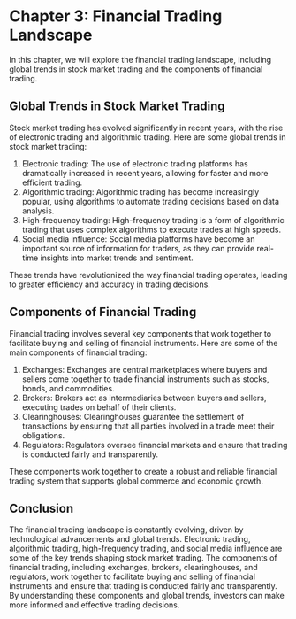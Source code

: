 Chapter 3: Financial Trading Landscape
======================================

In this chapter, we will explore the financial trading landscape, including global trends in stock market trading and the components of financial trading.

Global Trends in Stock Market Trading
-------------------------------------

Stock market trading has evolved significantly in recent years, with the rise of electronic trading and algorithmic trading. Here are some global trends in stock market trading:

1. Electronic trading: The use of electronic trading platforms has dramatically increased in recent years, allowing for faster and more efficient trading.
2. Algorithmic trading: Algorithmic trading has become increasingly popular, using algorithms to automate trading decisions based on data analysis.
3. High-frequency trading: High-frequency trading is a form of algorithmic trading that uses complex algorithms to execute trades at high speeds.
4. Social media influence: Social media platforms have become an important source of information for traders, as they can provide real-time insights into market trends and sentiment.

These trends have revolutionized the way financial trading operates, leading to greater efficiency and accuracy in trading decisions.

Components of Financial Trading
-------------------------------

Financial trading involves several key components that work together to facilitate buying and selling of financial instruments. Here are some of the main components of financial trading:

1. Exchanges: Exchanges are central marketplaces where buyers and sellers come together to trade financial instruments such as stocks, bonds, and commodities.
2. Brokers: Brokers act as intermediaries between buyers and sellers, executing trades on behalf of their clients.
3. Clearinghouses: Clearinghouses guarantee the settlement of transactions by ensuring that all parties involved in a trade meet their obligations.
4. Regulators: Regulators oversee financial markets and ensure that trading is conducted fairly and transparently.

These components work together to create a robust and reliable financial trading system that supports global commerce and economic growth.

Conclusion
----------

The financial trading landscape is constantly evolving, driven by technological advancements and global trends. Electronic trading, algorithmic trading, high-frequency trading, and social media influence are some of the key trends shaping stock market trading. The components of financial trading, including exchanges, brokers, clearinghouses, and regulators, work together to facilitate buying and selling of financial instruments and ensure that trading is conducted fairly and transparently. By understanding these components and global trends, investors can make more informed and effective trading decisions.


